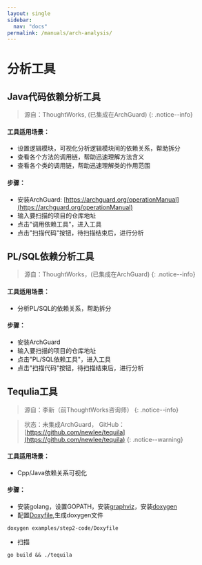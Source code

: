 ```yaml
---
layout: single
sidebar:
  nav: "docs"
permalink: /manuals/arch-analysis/
---
```


# 分析工具

## Java代码依赖分析工具

> 源自：ThoughtWorks, (已集成在ArchGuard)
{: .notice--info}


#### 工具适用场景：
- 设置逻辑模块，可视化分析逻辑模块间的依赖关系，帮助拆分
- 查看各个方法的调用链，帮助迅速理解方法含义
- 查看各个类的调用链，帮助迅速理解类的作用范围

#### 步骤：
- 安装ArchGuard: [https://archguard.org/operationManual](https://archguard.org/operationManual)
- 输入要扫描的项目的仓库地址
- 点击"调用依赖工具"，进入工具
- 点击"扫描代码"按钮，待扫描结束后，进行分析

## PL/SQL依赖分析工具
> 源自：ThoughtWorks，(已集成在ArchGuard)
{: .notice--info}

#### 工具适用场景：

- 分析PL/SQL的依赖关系，帮助拆分

#### 步骤：

- 安装ArchGuard
- 输入要扫描的项目的仓库地址
- 点击"PL/SQL依赖工具"，进入工具
- 点击"扫描代码"按钮，待扫描结束后，进行分析

## Tequlia工具
> 源自：李新（前ThoughtWorks咨询师）
{: .notice--info}

> 状态：未集成ArchGuard， GitHub：[https://github.com/newlee/tequila](https://github.com/newlee/tequila)
{: .notice--warning}

#### 工具适用场景：

- Cpp/Java依赖关系可视化

#### 步骤：

- 安装golang，设置GOPATH，安装[graphviz](http://graphviz.org/)，安装[doxygen](http://www.stack.nl/~dimitri/doxygen/)
- 配置[Doxyfile](https://github.com/newlee/tequila/blob/master/examples/step2-code/Doxyfile),生成doxygen文件
```
doxygen examples/step2-code/Doxyfile
```
- 扫描
```
go build && ./tequila
```



